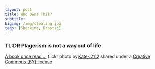 ```yaml
---
layout: post
title: Who Owns This?
subtitle:
bigimg: /img/stealing.jpg
tags: [Shocking, Drastic]
---
```


### TL:DR Plagerism is not a way out of life






















<a title="A book once read ..." href="https://flickr.com/photos/kateed/13163413155">A book once read ...</a> flickr photo by <a href="https://flickr.com/people/kateed">Kate~2112</a> shared under a <a href="https://creativecommons.org/licenses/by/2.0/">Creative Commons (BY) license</a> </small>

